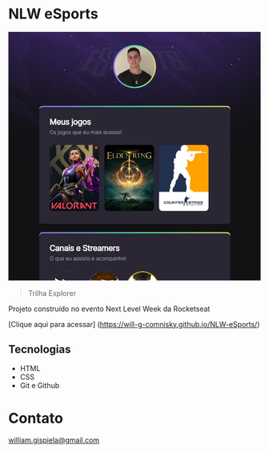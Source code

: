 # NLW eSports 

![preview](./.github/Preview.png)

> Trilha Explorer

 Projeto construído no evento Next Level Week da Rocketseat

 [Clique aqui para acessar] (https://will-g-comnisky.github.io/NLW-eSports/) 

 ## Tecnologias
 - HTML
 - CSS
 - Git e Github

 # Contato
 william.gispiela@gmail.com